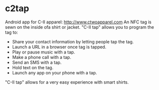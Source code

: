 c2tap
=====

Android app for C-II apparel: http://www.ctwoapparel.com
An NFC tag is sewn on the inside ofa shirt or jacket. "C-II tap" allows you to program the tag to:
  - Share your contact information by letting people tap the tag.
  - Launch a URL in a browser once tag is tapped.
  - Play or pause music with a tap.
  - Make a phone call with a tap. 
  - Send an SMS with a tap.
  - Hold text on the tag.
  - Launch any app on your phone with a tap.

"C-II tap" allows for a very easy experience with smart shirts.
